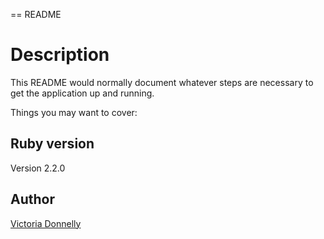 == README

# Description
This README would normally document whatever steps are necessary to get the
application up and running.

Things you may want to cover:

## Ruby version
Version 2.2.0

## Author
[Victoria Donnelly](https://github.com/nealado)

